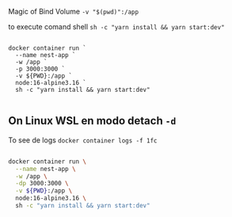 Magic of Bind Volume `-v "$(pwd)":/app`

to execute comand shell `sh -c "yarn install && yarn start:dev"`

```shell

docker container run `
  --name nest-app `
  -w /app `
  -p 3000:3000 `
  -v ${PWD}:/app `
  node:16-alpine3.16 `
  sh -c "yarn install && yarn start:dev"


```

## On Linux WSL en modo detach `-d`

To see de logs
`docker container logs -f 1fc`

```bash

docker container run \
  --name nest-app \
  -w /app \
  -dp 3000:3000 \
  -v ${PWD}:/app \
  node:16-alpine3.16 \
  sh -c "yarn install && yarn start:dev"


```